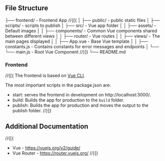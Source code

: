 ﻿## File Structure

├── frontend/ - Frontend App
//{[{
│ ├── public/ - public static files
│ ├── scripts/ - scripts to publish
│ ├── src/ - Vue app folder
│ │   ├── assets/                     - Default images
│ │   ├── components/                 - Common Vue components shared between different views
│ │   ├── router/                     - Vue routes
│ │   ├── views/                      - The main pages displayed
│ │   ├── App.vue                     - Base Vue template
│ │   ├── constants.js                - Contains constants for error messages and endpoints
│ └── └── main.js                     - Root Vue Component
//}]}
└── README.md

### Frontend

//{[{
The frontend is based on [Vue CLI](https://cli.vuejs.org/).

The most important scripts in the package.json are:
  - start: serves the frontend in development on http://localhost:3000/.
  - build: Builds the app for production to the `build` folder.
  - publish: Builds the app for production and moves the output to the publish folder.
//}]}

## Additional Documentation

//{[{
- Vue - https://vuejs.org/v2/guide/
- Vue Router - https://router.vuejs.org/
//}]}